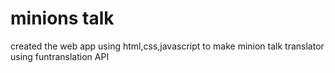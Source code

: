 # minions talk
 created the web app using html,css,javascript to make minion talk translator using funtranslation API
